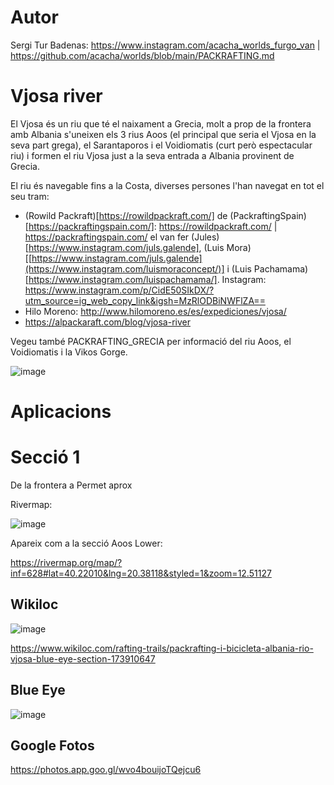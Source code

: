 # Autor

Sergi Tur Badenas: https://www.instagram.com/acacha_worlds_furgo_van | https://github.com/acacha/worlds/blob/main/PACKRAFTING.md

# Vjosa river

El Vjosa és un riu que té el naixament a Grecia, molt a prop de la frontera amb Albania s'uneixen els 3 rius Aoos (el principal que seria el Vjosa en la seva part grega), el Sarantaporos i  el Voidiomatis (curt però espectacular riu) i formen el riu Vjosa just a la seva entrada a Albania provinent de Grecia.

El riu és navegable fins a la Costa, diverses persones l'han navegat en tot el seu tram:

- (Rowild Packraft)[https://rowildpackraft.com/] de (PackraftingSpain)[https://packraftingspain.com/]: https://rowildpackraft.com/ | https://packraftingspain.com/ el van fer (Jules)[https://www.instagram.com/juls.galende], (Luis Mora)[[https://www.instagram.com/juls.galende](https://www.instagram.com/luismoraconcept/)] i (Luis Pachamama)[https://www.instagram.com/luispachamama/]. Instagram: https://www.instagram.com/p/CidE50SIkDX/?utm_source=ig_web_copy_link&igsh=MzRlODBiNWFlZA==
- Hilo Moreno: http://www.hilomoreno.es/es/expediciones/vjosa/
- https://alpackaraft.com/blog/vjosa-river

Vegeu també PACKRAFTING_GRECIA per informació del riu Aoos, el Voidiomatis i la Vikos Gorge.

![image](https://github.com/acacha/worlds/assets/4015406/90e94aac-894a-4526-97ee-6d90191b96ee)

# Aplicacions

# Secció 1

De la frontera a Permet aprox

Rivermap: 

![image](https://github.com/acacha/worlds/assets/4015406/f25b2998-3d14-4ef7-a954-6ba74c55e173)

Apareix com a la secció Aoos Lower:

https://rivermap.org/map/?inf=628#lat=40.22010&lng=20.38118&styled=1&zoom=12.51127

## Wikiloc


![image](https://github.com/acacha/worlds/assets/4015406/d9f62184-d445-49fa-a71b-2b9dc510eef4)


https://www.wikiloc.com/rafting-trails/packrafting-i-bicicleta-albania-rio-vjosa-blue-eye-section-173910647

## Blue Eye

![image](https://github.com/acacha/worlds/assets/4015406/3559f2b7-be6d-4a7d-8df0-b0358ddd4fcf)

## Google Fotos
https://photos.app.goo.gl/wvo4bouijoTQejcu6
